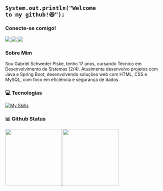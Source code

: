 ## <code>System.out.println("Welcome to my github!😆");</code>

### Conecte-se comigo!
  <a href="mailto:gabriel.piske07@gmail.com">
    <img src="https://img.shields.io/badge/-Gmail-%23333?style=for-the-badge&logo=gmail&logoColor=white" target="_blank">
  </a>
  <a href="https://www.linkedin.com/in/gabriel-piske" target="_blank">
    <img src="https://img.shields.io/badge/-LinkedIn-%230077B5?style=for-the-badge&logo=linkedin&logoColor=white" target="_blank">
  </a>
  <a href="https://www.instagram.com/gabriel.piske07" target="_blank">
    <img src="https://img.shields.io/badge/-Instagram-%23E4405F?style=for-the-badge&logo=instagram&logoColor=white" target="_blank">
  </a>

### Sobre Mim
Sou Gabriel Schweder Piske, tenho 17 anos, cursando Técnico em Desenvolvimento de Sistemas (2/4). Atualmente desenvolvo projetos com Java e Spring Boot, desenvolvendo soluções web com HTML, CSS e MySQL, com foco em eficiência e segurança de dados.

### 💻 Tecnologias
  [![My Skills](https://skillicons.dev/icons?i=java,mysql,html,css,js,spring)](https://skillicons.dev)

### 📊 Github Status</h3>
<table>
  <a href="https://github.com/gabrielpiske">
  <img height="180em" src="https://github-readme-stats.vercel.app/api?username=gabrielpiske&show_icons=true&theme=transparent&include_all_commits=true&count_private=true&hide_border=true"/>
  <img height="180em" src="https://github-readme-stats.vercel.app/api/top-langs/?username=gabrielpiske&layout=compact&langs_count=6&theme=transparent&hide_border=true"/>
</table>
